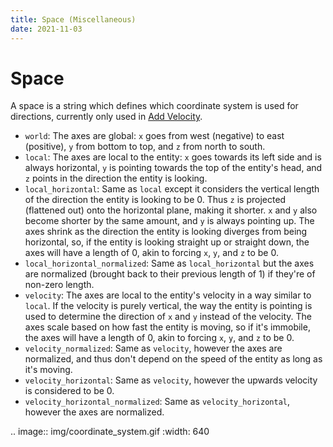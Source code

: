```yaml
---
title: Space (Miscellaneous)
date: 2021-11-03
---
```


# Space

A space is a string which defines which coordinate system is used for directions, currently only used in [Add Velocity](../entity_actions/add_velocity.md).

* `world`: The axes are global: `x` goes from west (negative) to east (positive), `y` from bottom to top, and `z` from north to south.
* `local`: The axes are local to the entity: `x` goes towards its left side and is always horizontal, `y` is pointing towards the top of the entity's head, and `z` points in the direction the entity is looking.
* `local_horizontal`: Same as `local` except it considers the vertical length of the direction the entity is looking to be 0. Thus `z` is projected (flattened out) onto the horizontal plane, making it shorter. `x` and `y` also become shorter by the same amount, and `y` is always pointing up. The axes shrink as the direction the entity is looking diverges from being horizontal, so, if the entity is looking straight up or straight down, the axes will have a length of 0, akin to forcing `x`, `y`, and `z` to be 0.
* `local_horizontal_normalized`: Same as `local_horizontal` but the axes are normalized (brought back to their previous length of 1) if they're of non-zero length.
* `velocity`: The axes are local to the entity's velocity in a way similar to `local`. If the velocity is purely vertical, the way the entity is pointing is used to determine the direction of `x` and `y` instead of the velocity. The axes scale based on how fast the entity is moving, so if it's immobile, the axes will have a length of 0, akin to forcing `x`, `y`, and `z` to be 0.
* `velocity_normalized`: Same as `velocity`, however the axes are normalized, and thus don't depend on the speed of the entity as long as it's moving.
* `velocity_horizontal`: Same as `velocity`, however the upwards velocity is considered to be 0.
* `velocity_horizontal_normalized`: Same as `velocity_horizontal`, however the axes are normalized.

.. image:: img/coordinate_system.gif
   :width: 640